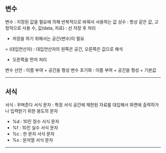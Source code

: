 ## 변수
변수 : 지정된 값을 필요에 의해 반복적으로 바꿔서 사용하는 값
상수 : 항상 같은 값, 고정적으로 사용
수, 값(data, 자료) : 선 저장 후 처리
- 저장을 하기 위해서는 공간(변수)이 필요

= (대입연산자) : 대입연산자의 왼쪽은 공간, 오른쪽은 값으로 해석
- 오른쪽을 먼저 처리

변수 선언 : 이름 부여 + 공간을 형성
변수 초기화 : 이름 부여 + 공간을 형성 + 기본값

---
## 서식
서식 : 꾸며준다
서식 문자 : 특정 서식 공간에 제한된 자료를 대입해서 화면에 출력하거나 입력받기 위한 용도의 문자
- %d : 10진 정수 서식 문자
- %f : 10진 실수 서식 문자
- %c : 한 문자 서식 문자
- %s : 문자열 서식 문자
---
